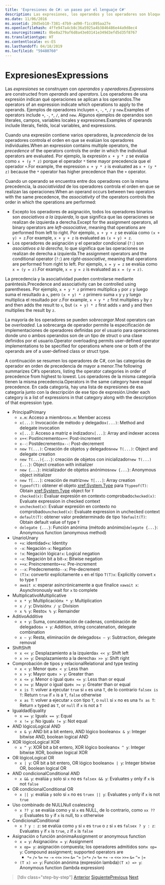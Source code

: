```yaml
---
title: 'Expresiones de C#: un paseo por el lenguaje C#'
description: Las expresiones, los operandos y los operadores son bloques de construcción del lenguaje C#.
ms.date: 11/06/2016
ms.assetid: 20d5eb10-7381-47b9-ad90-f1cc895aa27e
ms.openlocfilehash: 4ffe947a4cb8c36a5925a4b3846486e44a9d8ec4
ms.sourcegitcommit: 0be8a279af6d8a43e03141e349d3efd5d35f8767
ms.translationtype: HT
ms.contentlocale: es-ES
ms.lasthandoff: 04/18/2019
ms.locfileid: "59480760"
---
```

# <a name="expressions"></a><span data-ttu-id="23439-103">Expresiones</span><span class="sxs-lookup"><span data-stu-id="23439-103">Expressions</span></span>

<span data-ttu-id="23439-104">Las *expresiones* se construyen con *operandos* y *operadores*.</span><span class="sxs-lookup"><span data-stu-id="23439-104">*Expressions* are constructed from *operands* and *operators*.</span></span> <span data-ttu-id="23439-105">Los operadores de una expresión indican qué operaciones se aplican a los operandos.</span><span class="sxs-lookup"><span data-stu-id="23439-105">The operators of an expression indicate which operations to apply to the operands.</span></span> <span data-ttu-id="23439-106">Ejemplos de operadores incluyen `+`, `-`, `*`, `/` y `new`.</span><span class="sxs-lookup"><span data-stu-id="23439-106">Examples of operators include `+`, `-`, `*`, `/`, and `new`.</span></span> <span data-ttu-id="23439-107">Algunos ejemplos de operandos son literales, campos, variables locales y expresiones.</span><span class="sxs-lookup"><span data-stu-id="23439-107">Examples of operands include literals, fields, local variables, and expressions.</span></span>

<span data-ttu-id="23439-108">Cuando una expresión contiene varios operadores, la *precedencia* de los operadores controla el orden en que se evalúan los operadores individuales.</span><span class="sxs-lookup"><span data-stu-id="23439-108">When an expression contains multiple operators, the *precedence* of the operators controls the order in which the individual operators are evaluated.</span></span> <span data-ttu-id="23439-109">Por ejemplo, la expresión `x + y * z` se evalúa como `x + (y * z)` porque el operador `*` tiene mayor precedencia que el operador `+`.</span><span class="sxs-lookup"><span data-stu-id="23439-109">For example, the expression `x + y * z` is evaluated as `x + (y * z)` because the `*` operator has higher precedence than the `+` operator.</span></span>

<span data-ttu-id="23439-110">Cuando un operando se encuentra entre dos operadores con la misma precedencia, la *asociatividad* de los operadores controla el orden en que se realizan las operaciones:</span><span class="sxs-lookup"><span data-stu-id="23439-110">When an operand occurs between two operators with the same precedence, the *associativity* of the operators controls the order in which the operations are performed:</span></span>

* <span data-ttu-id="23439-111">Excepto los operadores de asignación, todos los operadores binarios son *asociativos a la izquierda*, lo que significa que las operaciones se realizan de izquierda a derecha.</span><span class="sxs-lookup"><span data-stu-id="23439-111">Except for the assignment operators, all binary operators are *left-associative*, meaning that operations are performed from left to right.</span></span> <span data-ttu-id="23439-112">Por ejemplo, `x + y + z` se evalúa como `(x + y) + z`.</span><span class="sxs-lookup"><span data-stu-id="23439-112">For example, `x + y + z` is evaluated as `(x + y) + z`.</span></span>
* <span data-ttu-id="23439-113">Los operadores de asignación y el operador condicional (`?:`) son *asociativos a la derecha*, lo que significa que las operaciones se realizan de derecha a izquierda.</span><span class="sxs-lookup"><span data-stu-id="23439-113">The assignment operators and the conditional operator (`?:`) are *right-associative*, meaning that operations are performed from right to left.</span></span> <span data-ttu-id="23439-114">Por ejemplo, `x = y = z` se evalúa como `x = (y = z)`.</span><span class="sxs-lookup"><span data-stu-id="23439-114">For example, `x = y = z` is evaluated as `x = (y = z)`.</span></span>

<span data-ttu-id="23439-115">La precedencia y la asociatividad pueden controlarse mediante paréntesis.</span><span class="sxs-lookup"><span data-stu-id="23439-115">Precedence and associativity can be controlled using parentheses.</span></span> <span data-ttu-id="23439-116">Por ejemplo, `x + y * z` primero multiplica `y` por `z` y luego suma el resultado a `x`, pero `(x + y) * z` primero suma `x` y `y` y luego multiplica el resultado por `z`.</span><span class="sxs-lookup"><span data-stu-id="23439-116">For example, `x + y * z` first multiplies `y` by `z` and then adds the result to `x`, but `(x + y) * z` first adds `x` and `y` and then multiplies the result by `z`.</span></span>

<span data-ttu-id="23439-117">La mayoría de los operadores se pueden *sobrecargar*.</span><span class="sxs-lookup"><span data-stu-id="23439-117">Most operators can be *overloaded*.</span></span> <span data-ttu-id="23439-118">La sobrecarga de operador permite la especificación de implementaciones de operadores definidas por el usuario para operaciones donde uno o ambos operandos son de un tipo de struct o una clase definidos por el usuario.</span><span class="sxs-lookup"><span data-stu-id="23439-118">Operator overloading permits user-defined operator implementations to be specified for operations where one or both of the operands are of a user-defined class or struct type.</span></span>

<span data-ttu-id="23439-119">A continuación se resumen los operadores de C#, con las categorías de operador en orden de precedencia de mayor a menor.</span><span class="sxs-lookup"><span data-stu-id="23439-119">The following summarizes C#’s operators, listing the operator categories in order of precedence from highest to lowest.</span></span> <span data-ttu-id="23439-120">Los operadores de la misma categoría tienen la misma precedencia.</span><span class="sxs-lookup"><span data-stu-id="23439-120">Operators in the same category have equal precedence.</span></span> <span data-ttu-id="23439-121">En cada categoría, hay una lista de expresiones de esa categoría junto con la descripción de ese tipo de expresión.</span><span class="sxs-lookup"><span data-stu-id="23439-121">Under each category is a list of expressions in that category along with the description of that expression type.</span></span>

* <span data-ttu-id="23439-122">Principal</span><span class="sxs-lookup"><span data-stu-id="23439-122">Primary</span></span>
  - <span data-ttu-id="23439-123">`x.m`: Acceso a miembros</span><span class="sxs-lookup"><span data-stu-id="23439-123">`x.m`: Member access</span></span>
  - <span data-ttu-id="23439-124">`x(...)`: Invocación de método y delegado</span><span class="sxs-lookup"><span data-stu-id="23439-124">`x(...)`: Method and delegate invocation</span></span>
  - <span data-ttu-id="23439-125">`x[...]`: Acceso a matriz e indizador</span><span class="sxs-lookup"><span data-stu-id="23439-125">`x[...]`: Array and indexer access</span></span>
  - <span data-ttu-id="23439-126">`x++`: Postincremento</span><span class="sxs-lookup"><span data-stu-id="23439-126">`x++`: Post-increment</span></span>
  - <span data-ttu-id="23439-127">`x--`: Postdecremento</span><span class="sxs-lookup"><span data-stu-id="23439-127">`x--`: Post-decrement</span></span>
  - <span data-ttu-id="23439-128">`new T(...)`: Creación de objetos y delegados</span><span class="sxs-lookup"><span data-stu-id="23439-128">`new T(...)`: Object and delegate creation</span></span>
  - <span data-ttu-id="23439-129">`new T(...){...}`: creación de objetos con inicializador</span><span class="sxs-lookup"><span data-stu-id="23439-129">`new T(...){...}`: Object creation with initializer</span></span>
  - <span data-ttu-id="23439-130">`new {...}`:  inicializador de objetos anónimos</span><span class="sxs-lookup"><span data-stu-id="23439-130">`new {...}`:  Anonymous object initializer</span></span>
  - <span data-ttu-id="23439-131">`new T[...]`: creación de matriz</span><span class="sxs-lookup"><span data-stu-id="23439-131">`new T[...]`: Array creation</span></span>
  - <span data-ttu-id="23439-132">`typeof(T)`: obtener el objeto <xref:System.Type> para `T`</span><span class="sxs-lookup"><span data-stu-id="23439-132">`typeof(T)`: Obtain <xref:System.Type> object for `T`</span></span>
  - <span data-ttu-id="23439-133">`checked(x)`: Evaluar expresión en contexto comprobado</span><span class="sxs-lookup"><span data-stu-id="23439-133">`checked(x)`: Evaluate expression in checked context</span></span>
  - <span data-ttu-id="23439-134">`unchecked(x)`: Evaluar expresión en contexto no comprobado</span><span class="sxs-lookup"><span data-stu-id="23439-134">`unchecked(x)`: Evaluate expression in unchecked context</span></span>
  - <span data-ttu-id="23439-135">`default(T)`: obtener valor predeterminado de tipo `T`</span><span class="sxs-lookup"><span data-stu-id="23439-135">`default(T)`: Obtain default value of type `T`</span></span>
  - <span data-ttu-id="23439-136">`delegate {...}`: Función anónima (método anónimo)</span><span class="sxs-lookup"><span data-stu-id="23439-136">`delegate {...}`: Anonymous function (anonymous method)</span></span>
* <span data-ttu-id="23439-137">Unario</span><span class="sxs-lookup"><span data-stu-id="23439-137">Unary</span></span>
  - <span data-ttu-id="23439-138">`+x`: identidad</span><span class="sxs-lookup"><span data-stu-id="23439-138">`+x`: Identity</span></span>
  - <span data-ttu-id="23439-139">`-x`: Negación</span><span class="sxs-lookup"><span data-stu-id="23439-139">`-x`: Negation</span></span>
  - <span data-ttu-id="23439-140">`!x`: Negación lógica</span><span class="sxs-lookup"><span data-stu-id="23439-140">`!x`: Logical negation</span></span>
  - <span data-ttu-id="23439-141">`~x`: Negación bit a bit</span><span class="sxs-lookup"><span data-stu-id="23439-141">`~x`: Bitwise negation</span></span>
  - <span data-ttu-id="23439-142">`++x`: Preincremento</span><span class="sxs-lookup"><span data-stu-id="23439-142">`++x`: Pre-increment</span></span>
  - <span data-ttu-id="23439-143">`--x`: Predecremento</span><span class="sxs-lookup"><span data-stu-id="23439-143">`--x`: Pre-decrement</span></span>
  - <span data-ttu-id="23439-144">`(T)x`: convertir explícitamente `x` en el tipo `T`</span><span class="sxs-lookup"><span data-stu-id="23439-144">`(T)x`: Explicitly convert `x` to type `T`</span></span>
  - <span data-ttu-id="23439-145">`await x`: esperar asincrónicamente a que finalice `x`</span><span class="sxs-lookup"><span data-stu-id="23439-145">`await x`: Asynchronously wait for `x` to complete</span></span>
* <span data-ttu-id="23439-146">Multiplicativo</span><span class="sxs-lookup"><span data-stu-id="23439-146">Multiplicative</span></span>
  - <span data-ttu-id="23439-147">`x * y`: Multiplicación</span><span class="sxs-lookup"><span data-stu-id="23439-147">`x * y`: Multiplication</span></span>
  - <span data-ttu-id="23439-148">`x / y`: División</span><span class="sxs-lookup"><span data-stu-id="23439-148">`x / y`: Division</span></span>
  - <span data-ttu-id="23439-149">`x % y`: Resto</span><span class="sxs-lookup"><span data-stu-id="23439-149">`x % y`: Remainder</span></span>
* <span data-ttu-id="23439-150">Aditivo</span><span class="sxs-lookup"><span data-stu-id="23439-150">Additive</span></span>
  - <span data-ttu-id="23439-151">`x + y`: Suma, concatenación de cadenas, combinación de delegados</span><span class="sxs-lookup"><span data-stu-id="23439-151">`x + y`: Addition, string concatenation, delegate combination</span></span>
  - <span data-ttu-id="23439-152">`x – y`: Resta, eliminación de delegados</span><span class="sxs-lookup"><span data-stu-id="23439-152">`x – y`: Subtraction, delegate removal</span></span>
* <span data-ttu-id="23439-153">Shift</span><span class="sxs-lookup"><span data-stu-id="23439-153">Shift</span></span>
  - <span data-ttu-id="23439-154">`x << y`: Desplazamiento a la izquierda</span><span class="sxs-lookup"><span data-stu-id="23439-154">`x << y`: Shift left</span></span>
  - <span data-ttu-id="23439-155">`x >> y`: Desplazamiento a la derecha</span><span class="sxs-lookup"><span data-stu-id="23439-155">`x >> y`: Shift right</span></span>
* <span data-ttu-id="23439-156">Comprobación de tipos y relacional</span><span class="sxs-lookup"><span data-stu-id="23439-156">Relational and type testing</span></span>
  - <span data-ttu-id="23439-157">`x < y`: Menor que</span><span class="sxs-lookup"><span data-stu-id="23439-157">`x < y`: Less than</span></span>
  - <span data-ttu-id="23439-158">`x > y`: Mayor que</span><span class="sxs-lookup"><span data-stu-id="23439-158">`x > y`: Greater than</span></span>
  - <span data-ttu-id="23439-159">`x <= y`: Menor o igual que</span><span class="sxs-lookup"><span data-stu-id="23439-159">`x <= y`: Less than or equal</span></span>
  - <span data-ttu-id="23439-160">`x >= y`: Mayor o igual que</span><span class="sxs-lookup"><span data-stu-id="23439-160">`x >= y`: Greater than or equal</span></span>
  - <span data-ttu-id="23439-161">`x is T`: volver a ejecutar `true` si `x` es una `T`, de lo contrario `false`</span><span class="sxs-lookup"><span data-stu-id="23439-161">`x is T`: Return `true` if `x` is a `T`, `false` otherwise</span></span>
  - <span data-ttu-id="23439-162">`x as T`: volver a ejecutar `x` con tipo `T`, o `null` si `x` no es una `T`</span><span class="sxs-lookup"><span data-stu-id="23439-162">`x as T`: Return `x` typed as `T`, or `null` if `x` is not a `T`</span></span>
* <span data-ttu-id="23439-163">Igualdad</span><span class="sxs-lookup"><span data-stu-id="23439-163">Equality</span></span>
  - <span data-ttu-id="23439-164">`x == y`: Igual</span><span class="sxs-lookup"><span data-stu-id="23439-164">`x == y`: Equal</span></span>
  - <span data-ttu-id="23439-165">`x != y`: No igual</span><span class="sxs-lookup"><span data-stu-id="23439-165">`x != y`: Not equal</span></span>
* <span data-ttu-id="23439-166">AND lógico</span><span class="sxs-lookup"><span data-stu-id="23439-166">Logical AND</span></span>
  - <span data-ttu-id="23439-167">`x & y`: AND bit a bit entero, AND lógico booleano</span><span class="sxs-lookup"><span data-stu-id="23439-167">`x & y`: Integer bitwise AND, boolean logical AND</span></span>
* <span data-ttu-id="23439-168">XOR lógico</span><span class="sxs-lookup"><span data-stu-id="23439-168">Logical XOR</span></span>
  - <span data-ttu-id="23439-169">`x ^ y`: XOR bit a bit entero, XOR lógico booleano</span><span class="sxs-lookup"><span data-stu-id="23439-169">`x ^ y`: Integer bitwise XOR, boolean logical XOR</span></span>
* <span data-ttu-id="23439-170">OR lógico</span><span class="sxs-lookup"><span data-stu-id="23439-170">Logical OR</span></span>
  - <span data-ttu-id="23439-171">`x | y`: OR bit a bit entero, OR lógico booleano</span><span class="sxs-lookup"><span data-stu-id="23439-171">`x | y`: Integer bitwise OR, boolean logical OR</span></span>
* <span data-ttu-id="23439-172">AND condicional</span><span class="sxs-lookup"><span data-stu-id="23439-172">Conditional AND</span></span>
  - <span data-ttu-id="23439-173">`x && y`: evalúa `y` solo si `x` no es `false`</span><span class="sxs-lookup"><span data-stu-id="23439-173">`x && y`: Evaluates `y` only if `x` is not `false`</span></span>
* <span data-ttu-id="23439-174">OR condicional</span><span class="sxs-lookup"><span data-stu-id="23439-174">Conditional OR</span></span>
  - <span data-ttu-id="23439-175">`x || y`: evalúa `y` solo si `x` no es `true`</span><span class="sxs-lookup"><span data-stu-id="23439-175">`x || y`: Evaluates `y` only if `x` is not `true`</span></span>
* <span data-ttu-id="23439-176">Uso combinado de NULL</span><span class="sxs-lookup"><span data-stu-id="23439-176">Null coalescing</span></span>
  - <span data-ttu-id="23439-177">`x ?? y`: se evalúa como `y` si `x` es NULL, de lo contrario, como `x`</span><span class="sxs-lookup"><span data-stu-id="23439-177">`x ?? y`: Evaluates to `y` if `x` is null, to `x` otherwise</span></span>
* <span data-ttu-id="23439-178">Condicional</span><span class="sxs-lookup"><span data-stu-id="23439-178">Conditional</span></span>
  - <span data-ttu-id="23439-179">`x ? y : z`: se evalúa como `y` si `x` es `true` o `z` si `x` es `false`</span><span class="sxs-lookup"><span data-stu-id="23439-179">`x ? y : z`: Evaluates `y` if `x` is `true`, `z` if `x` is `false`</span></span>
* <span data-ttu-id="23439-180">Asignación o función anónima</span><span class="sxs-lookup"><span data-stu-id="23439-180">Assignment or anonymous function</span></span>
  - <span data-ttu-id="23439-181">`x = y`: Asignación</span><span class="sxs-lookup"><span data-stu-id="23439-181">`x = y`: Assignment</span></span>
  - <span data-ttu-id="23439-182">`x op= y`: asignación compuesta; los operadores admitidos son</span><span class="sxs-lookup"><span data-stu-id="23439-182">`x op= y`: Compound assignment; supported operators are</span></span>
    - <span data-ttu-id="23439-183">`*=`   `/=`   `%=`   `+=`   `-=`   `<<=`   `>>=`   `&=`  `^=`  `|=`</span><span class="sxs-lookup"><span data-stu-id="23439-183">`*=`   `/=`   `%=`   `+=`   `-=`   `<<=`   `>>=`   `&=`  `^=`  `|=`</span></span>
  - <span data-ttu-id="23439-184">`(T x) => y`: Función anónima (expresión lambda)</span><span class="sxs-lookup"><span data-stu-id="23439-184">`(T x) => y`: Anonymous function (lambda expression)</span></span>

> [!div class="step-by-step"]
> <span data-ttu-id="23439-185">[Anterior](types-and-variables.md)
> [Siguiente](statements.md)</span><span class="sxs-lookup"><span data-stu-id="23439-185">[Previous](types-and-variables.md)
[Next](statements.md)</span></span>

